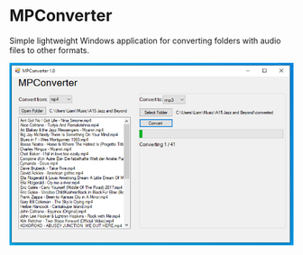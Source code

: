 # MPConverter

Simple lightweight Windows application for converting folders with audio files to other formats. 

![Preview image](https://github.com/15minutOdmora/MPConverter/blob/main/preview.PNG)

